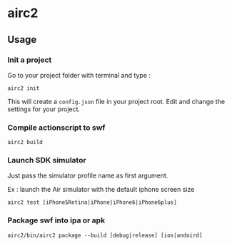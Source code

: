 # airc2

## Usage

### Init a project

Go to your project folder with terminal and type :
 
```
airc2 init
```

This will create a `config.json` file in your project root. Edit and change the settings for your project.

### Compile actionscript to swf

```
airc2 build
```

### Launch SDK simulator

Just pass the simulator profile name as first argument.

Ex : launch the Air simulator with the default iphone screen size 
```
airc2 test [iPhone5Retina|iPhone|iPhone6|iPhone6plus]
```

### Package swf into ipa or apk

```
airc2/bin/airc2 package --build [debug|release] [ios|andoird]
```
